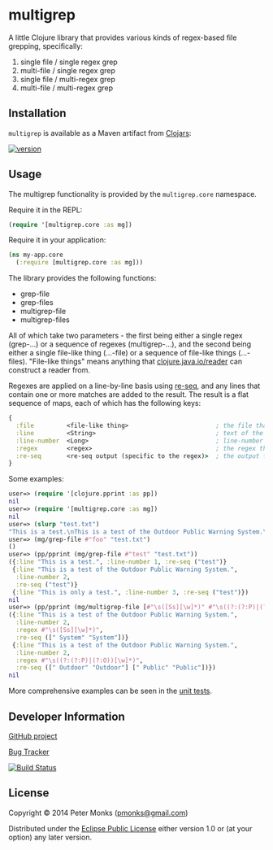 # multigrep

A little Clojure library that provides various kinds of regex-based file grepping, specifically:

1. single file / single regex grep
2. multi-file / single regex grep
3. single file / multi-regex grep
3. multi-file / multi-regex grep

## Installation

`multigrep` is available as a Maven artifact from [Clojars](https://clojars.org/org.clojars.pmonks/multigrep):

[![version](https://clojars.org/org.clojars.pmonks/multigrep/latest-version.svg)](https://clojars.org/org.clojars.pmonks/multigrep)

## Usage

The multigrep functionality is provided by the `multigrep.core` namespace.

Require it in the REPL:

```clojure
(require '[multigrep.core :as mg])
```

Require it in your application:

```clojure
(ns my-app.core
  (:require [multigrep.core :as mg]))
```

The library provides the following functions:

 * grep-file
 * grep-files
 * multigrep-file
 * multigrep-files

All of which take two parameters - the first being either a single regex (grep-...) or a sequence of regexes (multigrep-...),
and the second being either a single file-like thing (...-file) or a sequence of file-like things (...-files).
"File-like things" means anything that [clojure.java.io/reader](http://clojuredocs.org/clojure_core/clojure.java.io/reader) can
construct a reader from.

Regexes are applied on a line-by-line basis using [re-seq](http://clojuredocs.org/clojure_core/clojure.core/re-seq), and any lines
that contain one or more matches are added to the result.  The result is a flat sequence of maps, each of which has the following keys:

```clojure
{
  :file         <file-like thing>                        ; the file that matched (only provided for the ...-files versions)
  :line         <String>                                 ; text of the line that matched
  :line-number  <Long>                                   ; line-number of that line in the file
  :regex        <regex>                                  ; the regex that matched this line in the file (only provided for the multigrep-... versions)
  :re-seq       <re-seq output (specific to the regex)>  ; the output from re-seq for this file, line and regex
}
```

Some examples:

```clojure
user=> (require '[clojure.pprint :as pp])
nil
user=> (require '[multigrep.core :as mg])
nil
user=> (slurp "test.txt")
"This is a test.\nThis is a test of the Outdoor Public Warning System.\nThis is only a test."
user=> (mg/grep-file #"foo" "test.txt")
()
user=> (pp/pprint (mg/grep-file #"test" "test.txt"))
({:line "This is a test.", :line-number 1, :re-seq ("test")}
 {:line "This is a test of the Outdoor Public Warning System.",
  :line-number 2,
  :re-seq ("test")}
 {:line "This is only a test.", :line-number 3, :re-seq ("test")})
nil
user=> (pp/pprint (mg/multigrep-file [#"\s([Ss][\w]*)" #"\s((?:(?:P)|(?:O))[\w]*)"] "test.txt"))
({:line "This is a test of the Outdoor Public Warning System.",
  :line-number 2,
  :regex #"\s([Ss][\w]*)",
  :re-seq ([" System" "System"])}
 {:line "This is a test of the Outdoor Public Warning System.",
  :line-number 2,
  :regex #"\s((?:(?:P)|(?:O))[\w]*)",
  :re-seq ([" Outdoor" "Outdoor"] [" Public" "Public"])})
nil
```

More comprehensive examples can be seen in the [unit tests](https://github.com/pmonks/multigrep/blob/master/test/multigrep/core_test.clj).

## Developer Information

[GitHub project](https://github.com/pmonks/multigrep)

[Bug Tracker](https://github.com/pmonks/multigrep/issues)

[![Build Status](https://travis-ci.org/pmonks/multigrep.png?branch=master)](https://travis-ci.org/pmonks/multigrep)

## License

Copyright © 2014 Peter Monks (pmonks@gmail.com)

Distributed under the [Eclipse Public License](http://www.eclipse.org/legal/epl-v10.html) either version 1.0 or (at your option) any later version.
